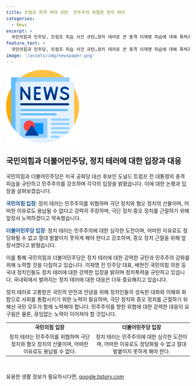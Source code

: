 ```yaml
---
title: 트럼프 피격 여야 규탄  민주주의 위협한 정치 테러
categories:
  - News
excerpt: >
  국민의힘과 민주당, 트럼프 피습 사건 규탄…정치 테러로 큰 충격 이재명 피습에 대해 폭력과 테러는 용납 안돼라며 강한 의견표명. 국내 정치 테러 강력 규탄과 증오 정치 근절을 다짐. 또한, 트럼프 전 대통령에 대한 쾌유와 무고한 시민에 대한 안타김을 표현하며, 정치 테러에 대한 단호한 대응 촉구. SNS를 통해 이 전 대표도 세상을 바꾸고자 함께 노력해야 한다는 메시지.
feature_text: >
  국민의힘과 민주당, 트럼프 피습 사건 규탄…정치 테러로 큰 충격 이재명 피습에 대해 폭력과 테러는 용납 안돼라며 강한 의견표명. 국내 정치 테러 강력 규탄과 증오 정치 근절을 다짐. 또한, 트럼프 전 대통령에 대한 쾌유와 무고한 시민에 대한 안타김을 표현하며, 정치 테러에 대한 단호한 대응 촉구. SNS를 통해 이 전 대표도 세상을 바꾸고자 함께 노력해야 한다는 메시지.
image: '/assets/img/newspaper.png'
---
```


<p><img src="/assets/img/newspaper.png" alt="kimp 속보" /></p>

<h2 data-ke-size="size26">국민의힘과 더불어민주당, 정치 테러에 대한 입장과 대응</h2>

<p>국민의힘과 더불어민주당은 미국 공화당 대선 후보인 도널드 트럼프 전 대통령의 총격 피습을 규탄하고 민주주의를 강조하며 각각의 입장을 밝혔습니다. 이에 대한 논평과 입장을 살펴보겠습니다.</p>

<p data-ke-size="size16"><b><span style="color: #1a5490;">국민의힘 입장</span></b>: 정치 테러는 민주주의를 위협하며 극단 정치와 혐오 정치의 산물이며, 어떠한 이유로도 용납될 수 없다고 강력히 주장하며, 극단 정치·증오 정치를 근절하기 위해 앞장서 노력하겠다고 약속했습니다.</p>

<p data-ke-size="size16"><b><span style="color: #1a5490;">더불어민주당 입장</span></b>: 정치 테러는 민주주의에 대한 심각한 도전이며, 어떠한 이유로도 정당화될 수 없고 절대 발붙이지 못하게 해야 한다고 강조하며, 증오 정치 근절을 위해 앞장서겠다고 밝혔습니다.</p>

<p>이를 통해 국민의힘과 더불어민주당은 정치 테러에 대한 강력한 규탄과 민주주의 강화를 위해 노력할 것을 다짐하고 있습니다. 이재명 전 민주당 대표, 배현진 국민의힘 의원 등 국내 정치인들도 정치 테러에 대한 강력한 입장을 밝히며 정치폭력을 규탄하고 있습니다. 국내외에서 벌어지는 정치 테러에 대한 대응은 더욱 중요해지고 있습니다.</p>

<p>정치 테러로 고통받은 국민의 안전과 안녕을 위해 정치인들의 성숙한 대화와 이해와 화합으로 사회를 통합시키기 위한 노력이 필요하며, 극단 정치와 증오 정치를 근절하기 위해선 국민 모두가 함께 노력해야 합니다. 민주주의를 향한 위협에 대한 강력한 대응이 요구됨은 물론, 끊임없는 노력이 이어져야 할 것입니다.</p>

<table>
    <tr>
        <td style="text-align: center; height: 17px;"><b>국민의힘 입장</b></td>
        <td style="text-align: center; height: 17px;"><b>더불어민주당 입장</b></td>
    </tr>
    <tr>
        <td style="text-align: center; height: 17px;">정치 테러는 민주주의를 위협하며 극단 정치와 혐오 정치의 산물이며, 어떠한 이유로도 용납될 수 없다.</td>
        <td style="text-align: center; height: 17px;">정치 테러는 민주주의에 대한 심각한 도전이며, 어떠한 이유로도 정당화될 수 없고 절대 발붙이지 못하게 해야 한다.</td>
    </tr>
</table>

<p data-ke-size="size16">&nbsp;</p>
유용한 생활 정보가 필요하시다면, <a href="https://qoogle.tistory.com" rel="dofollow">qoogle.tistory.com</a>


